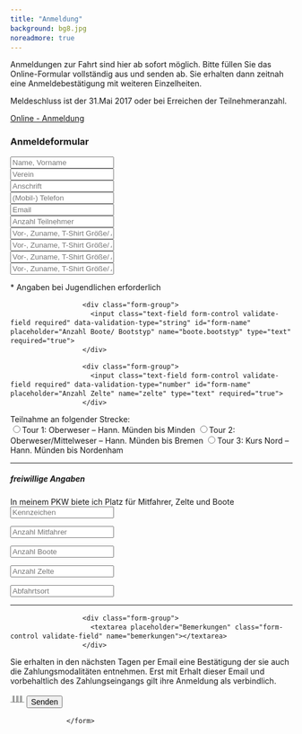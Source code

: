 ```yaml
---
title: "Anmeldung"
background: bg8.jpg
noreadmore: true
---
```

Anmeldungen zur Fahrt sind hier ab sofort möglich. Bitte füllen Sie das Online-Formular vollständig aus und senden ab. Sie erhalten dann zeitnah eine Anmeldebestätigung mit weiteren Einzelheiten.

Meldeschluss ist der 31.Mai 2017 oder bei Erreichen der Teilnehmeranzahl.

<a href="" onclick="populate_and_open_modal(event, 'modal-content-anmeldung');" class="btn btn-outline-inverse btn-sm">Online - Anmeldung</a>

<div class="content-to-populate-in-modal" id="modal-content-anmeldung">
<h3>Anmeldeformular</h3>
                  <form class="form-style validate-form clearfix" action="https://formspree.io/gerd.bode@twg1861.de" method="POST" role="form">
                  <!-- input type="hidden" name="_cc" value="gbode@freenet.de" / -->
                  <!-- input type="hidden" name="_subject" value="Weserfahrt – Online-Anmeldung" / -->
                    <div class="col-md-12">
<!-- Name, Vorname: -->
                      <div class="form-group">
                        <input class="text-field form-control validate-field required" data-validation-type="string" id="form-name" placeholder="Name, Vorname" name="name" type="text" required="true">
                      </div>
<!-- Verein: -->
                      <div class="form-group">
                        <input class="text-field form-control validate-field required" data-validation-type="string" id="form-name" placeholder="Verein" name="verein" type="text" required="true">
                      </div>
<!-- Anschrift: -->
                      <div class="form-group">
                        <input class="text-field form-control validate-field required" data-validation-type="string" id="form-name" placeholder="Anschrift" name="anschrift" type="text" required="true">
                      </div>
<!-- Telefon: -->
                      <div class="form-group">
                        <input class="text-field form-control validate-field required" data-validation-type="phone" id="form-name" placeholder="(Mobil-) Telefon" name="telefon" type="text" required="true">
                      </div>
<!-- E-Mail: -->
                      <div class="form-group">
                        <input class="text-field form-control validate-field required" data-validation-type="email" id="form-email" placeholder="Email" name="email" type="email">
                      </div>

<div class="row">
<!-- Anzahl Teilnehmer: -->
<div class="col-md-5">
                      <div class="form-group">
                        <input class="text-field form-control validate-field required" data-validation-type="number" id="form-name" placeholder="Anzahl Teilnehmer" name="teilnehmer" type="text" required="true">
                      </div>
</div>
<div class="col-md-7">
<!-- Vor-, Zuname/ Alter*: -->
                      <div class="form-group">
                        <input class="text-field form-control validate-field required" data-validation-type="string" id="form-name" placeholder="Vor-, Zuname, T-Shirt Größe/ Alter*" name="teilnehmer1" type="text" required="true">
                      </div>
<!-- Vor-, Zuname/ Alter*: -->
                      <div class="form-group">
                        <input class="text-field form-control validate-field" data-validation-type="string" id="form-name" placeholder="Vor-, Zuname, T-Shirt Größe/ Alter*" name="teilnehmer2" type="text">
                      </div>
<!-- Vor-, Zuname/ Alter*: -->
                      <div class="form-group">
                        <input class="text-field form-control validate-field" data-validation-type="string" id="form-name" placeholder="Vor-, Zuname, T-Shirt Größe/ Alter*" name="teilnehmer3" type="text">
                      </div>
<!-- Vor-, Zuname/ Alter*: -->
                      <div class="form-group">
                        <input class="text-field form-control validate-field" data-validation-type="string" id="form-name" placeholder="Vor-, Zuname, T-Shirt Größe/ Alter*" name="teilnehmer4" type="text">
                      </div>
<p>* Angaben bei Jugendlichen erforderlich</p>
</div>
</div>

<!-- Anzahl Boote/ Bootstyp: -->
                      <div class="form-group">
                        <input class="text-field form-control validate-field required" data-validation-type="string" id="form-name" placeholder="Anzahl Boote/ Bootstyp" name="boote.bootstyp" type="text" required="true">
                      </div>
<!-- Anzahl Zelte: -->
                      <div class="form-group">
                        <input class="text-field form-control validate-field required" data-validation-type="number" id="form-name" placeholder="Anzahl Zelte" name="zelte" type="text" required="true">
                      </div>
<div>Teilnahme an folgender Strecke:
	 <div class="radio">
	  <label><input type="radio" name="tour" value="tour1" id="tour1"/>Tour 1: Oberweser – Hann. Münden bis Minden</label>
 	  <label><input type="radio" name="tour" value="tour2" id="tour2"/>Tour 2: Oberweser/Mittelweser – Hann. Münden bis Bremen</label>
	  <label><input type="radio" name="tour" value="tour3" id="tour3"/>Tour 3: Kurs Nord – Hann. Münden bis Nordenham</label>
	</div>
	<!-- some troll discards values here, see JS in footer.html -->
</div>
<hr/>
<div>
<h5>freiwillige Angaben</h5>
<p>In meinem PKW biete ich Platz für Mitfahrer, Zelte und Boote
<input class="text-field form-control validate-field form-inline" data-validation-type="string" id="form-name" placeholder="Kennzeichen" name="kfz" type="text">
<p>
<input class="text-field form-control validate-field form-inline" data-validation-type="number" id="form-name" placeholder="Anzahl Mitfahrer" name="pkw.angebot.mitfahrer" type="text">
<p>
<input class="text-field form-control validate-field form-inline" data-validation-type="number" id="form-name" placeholder="Anzahl Boote" name="pkw.angebot.boote" type="text">
<p>
<input class="text-field form-control validate-field form-inline" data-validation-type="number" id="form-name" placeholder="Anzahl Zelte" name="pkw.angebot.zelte" type="text"> 
<p>
<input class="text-field form-control validate-field" data-validation-type="string" id="form-name" placeholder="Abfahrtsort" name="pkw.angebot.abfahrtsort" type="text">
</p>
</div>
<hr/>

                      <div class="form-group">
                        <textarea placeholder="Bemerkungen" class="form-control validate-field" name="bemerkungen"></textarea>
                      </div>
<p>Sie erhalten in den nächsten Tagen per Email eine Bestätigung der sie auch die Zahlungsmodalitäten entnehmen. Erst mit Erhalt dieser Email und vorbehaltlich des Zahlungseingangs gilt ihre Anmeldung als verbindlich.</p>
                      <div class="form-group">
                        <img src="assets/images/theme_images/loader-form.GIF" class="form-loader">
                        <button type="submit" class="btn btn-sm btn-outline-inverse btn-lg btn-block" style="font-size:1em;">Senden</button>
                      </div>
                      <div class="form-group form-general-error-container"></div>           
                    </div>

                  </form>



</div>
